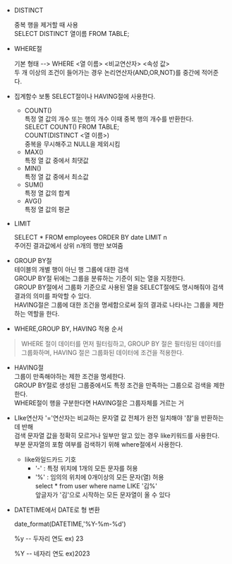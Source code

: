 * DISTINCT
  
  중복 행을 제거할 때 사용<BR>
  SELECT DISTINCT 열이름 FROM TABLE;
* WHERE절

  기본 형태 --> WHERE <열 이름> <비교연산자> <속성 값><BR>
  두 개 이상의 조건이 들어가는 경우 논리연산자(AND,OR,NOT)를 중간에 적어준다.

* 집계함수
  보통 SELECT절이나 HAVING절에 사용한다.
    * COUNT()<BR>
      특정 열 값의 개수 또는 행의 개수 이때 중복 행의 개수를 반환한다.<BR>
      SELECT COUNT() FROM TABLE;<BR>
      COUNT(DISTINCT <열 이름>)<BR>
      중복을 무시해주고 NULL을 제외시킴
    * MAX()<BR>
      특정 열 값 중에서 최댓값
    * MIN()<BR>
      특정 열 값 중에서 최소값
    * SUM()<BR>
      특정 열 값의 합계
    * AVG()<BR>
      특정 열 값의 평균

* LIMIT
  
  SELECT * FROM employees ORDER BY date LIMIT n<BR>
  주어진 결과값에서 상위 n개의 행만 보여줌

* GROUP BY절<BR>
  테이블의 개별 행이 아닌 행 그룹에 대한 검색<BR>
  GROUP BY절 뒤에는 그룹을 분류하는 기준이 되는 열을 지정한다.<BR>
  GROUP BY절에서 그룹화 기준으로 사용된 열을 SELECT절에도 명시해줘야 검색 결과의 의미를 파악할 수 있다.<BR>
  HAVING절은 그룹에 대한 조건을 명세함으로써 질의 결과로 나타나는 그룹을 제한하는 역할을 한다.<BR>
 * WHERE,GROUP BY, HAVING 적용 순서

  > WHERE 절이 데이터를 먼저 필터링하고, GROUP BY 절은 필터링된 데이터를 그룹화하며, HAVING 절은 그룹화된 데이터에 조건을 적용한다.
* HAVING절<BR>
  그룹이 만족해야하는 제한 조건을 명세한다.<BR>
  GROUP BY절로 생성된 그룹중에서도 특정 조건을 만족하는 그룹으로 검색을 제한한다.<BR>
  WHERE절이 행을 구분한다면 HAVING절은 그룹자체를 거르는 거<BR>
  
* LIke연산자
  '='연산자는 비교하는 문자열 값 전체가 완전 일치해야 '참'을 반환하는데 반해<br>
  검색 문자열 값을 정확히 모르거나 일부만 알고 있는 경우 like키워드를 사용한다.<br>
  부분 문자열의 포함 여부를 검색하기 위해 where절에서 사용한다.<br>
  * like와일드카드 기호
    * '-' : 특정 위치에 1개의 모든 문자를 허용
    * '%' : 임의의 위치에 0개이상의 모든 문자(열) 허용<br>
  select * from user where name LIKE  '김%'<br>
  앞글자가 '김'으로 시작하는 모든 문자열이 올 수 있다

* DATETIME에서 DATE로 형 변환

  date_format(DATETIME,'%Y-%m-%d')

  %y -- 두자리 연도 ex) 23

  %Y -- 네자리 연도 ex)2023
